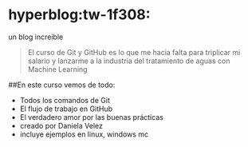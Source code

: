 # hyperblog:tw-1f308:
un blog increible
>El curso de Git y GitHub es lo que me hacia falta para triplicar mi salario y lanzarme a la industria del tratamiento de aguas con Machine Learning


##En este curso vemos de todo:

* Todos los comandos de Git
* El flujo de trabajo en GitHub
* El verdadero amor por las buenas prácticas
* creado por Daniela Velez
* incluye ejemplos en linux, windows mc



